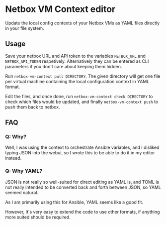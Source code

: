 # Netbox VM Context editor

Update the local config contexts of your Netbox VMs as YAML files directly in your file system.

## Usage

Save your netbox URL and API token to the variables `NETBOX_URL` and
`NETBOX_API_TOKEN` respetively. Alternatively they can be entered as CLI
parameters if you don't care about keeping them hidden.

Run `netbox-vm-context pull DIRECTORY`. The given directory will get one file
per virtual machine containing the local configuration context in YAML format.

Edit the files, and once done, run `netbox-vm-context check DIRECTORY` to check
which files would be updated, and finally `netbox-vm-context push` to push them
back to netbox.


## FAQ

### Q: Why?
Well, I was using the context to orchestrate Ansible variables, and I disliked
typing JSON into the webui, so I wrote this to be able to do it in my editor instead.

### Q: Why YAML?
JSON is not really so well-suited for direct editing as YAML is, and TOML is not
really intended to be converted back and forth between JSON, so YAML seemed
natural.

As I am primarily using this for Ansible, YAML seems like a good fit.

However, It's very easy to extend the code to use other formats, if anything
more suited should be required.
